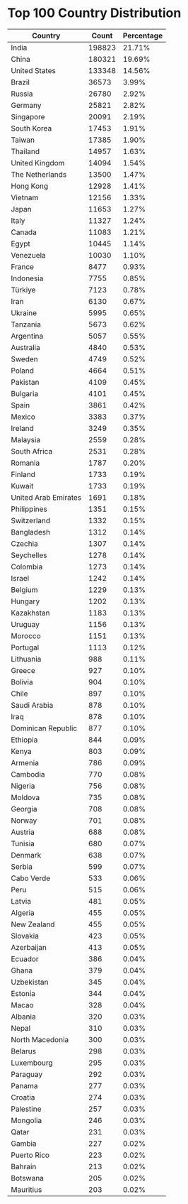 # Top 100 Country Distribution
| Country | Count | Percentage |
|----|----|----|
| India | 198823 | 21.71% |
| China | 180321 | 19.69% |
| United States | 133348 | 14.56% |
| Brazil | 36573 | 3.99% |
| Russia | 26780 | 2.92% |
| Germany | 25821 | 2.82% |
| Singapore | 20091 | 2.19% |
| South Korea | 17453 | 1.91% |
| Taiwan | 17385 | 1.90% |
| Thailand | 14957 | 1.63% |
| United Kingdom | 14094 | 1.54% |
| The Netherlands | 13500 | 1.47% |
| Hong Kong | 12928 | 1.41% |
| Vietnam | 12156 | 1.33% |
| Japan | 11653 | 1.27% |
| Italy | 11327 | 1.24% |
| Canada | 11083 | 1.21% |
| Egypt | 10445 | 1.14% |
| Venezuela | 10030 | 1.10% |
| France | 8477 | 0.93% |
| Indonesia | 7755 | 0.85% |
| Türkiye | 7123 | 0.78% |
| Iran | 6130 | 0.67% |
| Ukraine | 5995 | 0.65% |
| Tanzania | 5673 | 0.62% |
| Argentina | 5057 | 0.55% |
| Australia | 4840 | 0.53% |
| Sweden | 4749 | 0.52% |
| Poland | 4664 | 0.51% |
| Pakistan | 4109 | 0.45% |
| Bulgaria | 4101 | 0.45% |
| Spain | 3861 | 0.42% |
| Mexico | 3383 | 0.37% |
| Ireland | 3249 | 0.35% |
| Malaysia | 2559 | 0.28% |
| South Africa | 2531 | 0.28% |
| Romania | 1787 | 0.20% |
| Finland | 1733 | 0.19% |
| Kuwait | 1733 | 0.19% |
| United Arab Emirates | 1691 | 0.18% |
| Philippines | 1351 | 0.15% |
| Switzerland | 1332 | 0.15% |
| Bangladesh | 1312 | 0.14% |
| Czechia | 1307 | 0.14% |
| Seychelles | 1278 | 0.14% |
| Colombia | 1273 | 0.14% |
| Israel | 1242 | 0.14% |
| Belgium | 1229 | 0.13% |
| Hungary | 1202 | 0.13% |
| Kazakhstan | 1183 | 0.13% |
| Uruguay | 1156 | 0.13% |
| Morocco | 1151 | 0.13% |
| Portugal | 1113 | 0.12% |
| Lithuania | 988 | 0.11% |
| Greece | 927 | 0.10% |
| Bolivia | 904 | 0.10% |
| Chile | 897 | 0.10% |
| Saudi Arabia | 878 | 0.10% |
| Iraq | 878 | 0.10% |
| Dominican Republic | 877 | 0.10% |
| Ethiopia | 844 | 0.09% |
| Kenya | 803 | 0.09% |
| Armenia | 786 | 0.09% |
| Cambodia | 770 | 0.08% |
| Nigeria | 756 | 0.08% |
| Moldova | 735 | 0.08% |
| Georgia | 708 | 0.08% |
| Norway | 701 | 0.08% |
| Austria | 688 | 0.08% |
| Tunisia | 680 | 0.07% |
| Denmark | 638 | 0.07% |
| Serbia | 599 | 0.07% |
| Cabo Verde | 533 | 0.06% |
| Peru | 515 | 0.06% |
| Latvia | 481 | 0.05% |
| Algeria | 455 | 0.05% |
| New Zealand | 455 | 0.05% |
| Slovakia | 423 | 0.05% |
| Azerbaijan | 413 | 0.05% |
| Ecuador | 386 | 0.04% |
| Ghana | 379 | 0.04% |
| Uzbekistan | 345 | 0.04% |
| Estonia | 344 | 0.04% |
| Macao | 328 | 0.04% |
| Albania | 320 | 0.03% |
| Nepal | 310 | 0.03% |
| North Macedonia | 300 | 0.03% |
| Belarus | 298 | 0.03% |
| Luxembourg | 295 | 0.03% |
| Paraguay | 292 | 0.03% |
| Panama | 277 | 0.03% |
| Croatia | 274 | 0.03% |
| Palestine | 257 | 0.03% |
| Mongolia | 246 | 0.03% |
| Qatar | 231 | 0.03% |
| Gambia | 227 | 0.02% |
| Puerto Rico | 223 | 0.02% |
| Bahrain | 213 | 0.02% |
| Botswana | 205 | 0.02% |
| Mauritius | 203 | 0.02% |
